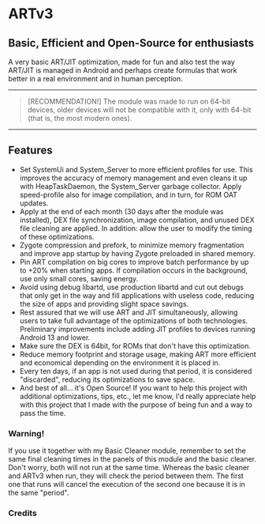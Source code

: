 # ARTv3

## Basic, Efficient and Open-Source for enthusiasts
A very basic ART/JIT optimization, made for fun and also test the way ART/JIT is managed in Android and perhaps create formulas that work better in a real environment and in human perception.

---

> [RECOMMENDATION!]
> The module was made to run on 64-bit devices, older devices will not be compatible with it, only with 64-bit (that is, the most modern ones).

---

## Features
- Set SystemUi and System_Server to more efficient profiles for use. This improves the accuracy of memory management and even cleans it up with HeapTaskDaemon, the System_Server garbage collector. Apply speed-profile also for image compilation, and in turn, for ROM OAT updates.
- Apply at the end of each month (30 days after the module was installed), DEX file synchronization, image compilation, and unused DEX file cleaning are applied. In addition: allow the user to modify the timing of these optimizations.
- Zygote compression and prefork, to minimize memory fragmentation and improve app startup by having Zygote preloaded in shared memory.
- Pin ART compilation on big cores to improve batch performance by up to +20% when starting apps. If compilation occurs in the background, use only small cores, saving energy.
- Avoid using debug libartd, use production libartd and cut out debugs that only get in the way and fill applications with useless code, reducing the size of apps and providing slight space savings.
- Rest assured that we will use ART and JIT simultaneously, allowing users to take full advantage of the optimizations of both technologies. Preliminary improvements include adding JIT profiles to devices running Android 13 and lower.
- Make sure the DEX is 64bit, for ROMs that don't have this optimization.
- Reduce memory footprint and storage usage, making ART more efficient and economical depending on the environment it is placed in.
- Every ten days, if an app is not used during that period, it is considered "discarded", reducing its optimizations to save space.
- And best of all... it's Open Source! If you want to help this project with additional optimizations, tips, etc., let me know, I'd really appreciate help with this project that I made with the purpose of being fun and a way to pass the time.

### Warning!
If you use it together with my Basic Cleaner module, remember to set the same final cleaning times in the panels of this module and the basic cleaner. Don't worry, both will not run at the same time. Whereas the basic cleaner and ARTv3 when run, they will check the period between them. The first one that runs will cancel the execution of the second one because it is in the same "period".

### Credits